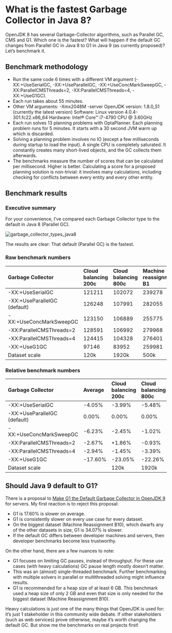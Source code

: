 # What is the fastest Garbage Collector in Java 8?

OpenJDK 8 has several Garbage-Collector algorithms, such as Parallel GC, CMS and G1.
Which one is the fastest? What will happen if the default GC changes from Parallel GC in Java 8 to G1 in Java 9 (as currently proposed)? Let’s benchmark it.

## Benchmark methodology

- Run the same code 6 times with a different VM argument (-XX:+UseSerialGC, -XX:+UseParallelGC, -XX:+UseConcMarkSweepGC, -XX:ParallelCMSThreads=2, -XX:ParallelCMSThreads=4, -XX:+UseG1GC).
- Each run takes about 55 minutes.
- Other VM arguments: -Xmx2048M -server
  OpenJDK version: 1.8.0_51 (currently the latest version)
  Software: Linux version 4.0.4-301.fc22.x86_64
  Hardware: Intel® Core™ i7-4790 CPU @ 3.60GHz
- Each run solves 13 planning problems with OptaPlanner. Each planning problem runs for 5 minutes. It starts with a 30 second JVM warm up which is discarded.
- Solving a planning problem involves no IO (except a few milliseconds during startup to load the input). A single CPU is completely saturated. It constantly creates many short-lived objects, and the GC collects them afterwards.
- The benchmarks measure the number of scores that can be calculated per millisecond. Higher is better. Calculating a score for a proposed planning solution is non-trivial: it involves many calculations, including checking for conflicts between every entity and every other entity.

## Benchmark results

### Executive summary

For your convenience, I’ve compared each Garbage Collector type to the default in Java 8 (Parallel GC).

![garbage_collector_types_java8](img.png)

The results are clear: That default (Parallel GC) is the fastest.

### Raw benchmark numbers

| Garbage Collector            | Cloud balancing 200c | Cloud balancing 800c | Machine reassignment B1 | Machine reassignment B10 | Course scheduling c7 | Course scheduling c8 | Exam scheduling s2 | Exam scheduling s3 | Nurse rostering m1 | Nurse rostering mh1 | Sport scheduling nl14 |
|:-----------------------------|:---------------------|:---------------------|:------------------------|:-------------------------|:---------------------|:---------------------|:-------------------|:-------------------|:-------------------|:--------------------|:----------------------|
| -XX:+UseSerialGC             | 121211               | 102072               | 239278                  | 54637                    | 10821                | 14370                | 17095              | 10130              | 7389               | 6667                | 2234                  |
| -XX:+UseParallelGC (default) | 126248               | 107991               | 282055                  | 59944                    | 10919                | 14517                | 17843              | 10564              | 7459               | 6676                | 2228                  |
| -XX:+UseConcMarkSweepGC      | 123150               | 106889               | 255775                  | 59087                    | 10142                | 13180                | 16346              | 9903               | 6738               | 6018                | 2142                  |
| -XX:ParallelCMSThreads=2     | 128591               | 106992               | 279968                  | 59406                    | 10530                | 13621                | 16591              | 10082              | 7148               | 6319                | 2276                  |
| -XX:ParallelCMSThreads=4     | 124415               | 104328               | 276401                  | 58234                    | 10738                | 13918                | 16952              | 10072              | 7180               | 6320                | 2270                  |
| -XX:+UseG1GC                 | 97146                | 83952                | 259981                  | 39522                    | 9803                 | 11965                | 15195              | 9410               | 5961               | 4985                | 2062                  |
| Dataset scale                | 120k                 | 1920k                | 500k                    | 250000k                  | 217k                 | 145k                 | 1705k              | 1613k              | 18k                | 12k                 | 4k                    |

### Relative benchmark numbers

| Garbage Collector            | Average | Cloud balancing 200c | Cloud balancing 800c | Machine reassignment B1 | Machine reassignment B10 | Course scheduling c7 | Course scheduling c8 | Exam scheduling s2 | Exam scheduling s3 | Nurse rostering m1 | Nurse rostering mh1 | Sport scheduling nl14 |
|:-----------------------------|:--------|:---------------------|:---------------------|:------------------------|:-------------------------|:---------------------|:---------------------|:-------------------|:-------------------|:-------------------|:--------------------|:----------------------|
| -XX:+UseSerialGC             | -4.05%  | -3.99%               | -5.48%               | -15.17%                 | -8.85%                   | -0.90%               | -1.01%               | -4.19%             | -4.11%             | -0.94%             | -0.13%              | +0.27%                |
| -XX:+UseParallelGC (default) | 0.00%   | 0.00%                | 0.00%                | 0.00%                   | 0.00%                    | 0.00%                | 0.00%                | 0.00%              | 0.00%              | 0.00%              | 0.00%               | 0.00%                 |
| -XX:+UseConcMarkSweepGC      | -6.23%  | -2.45%               | -1.02%               | -9.32%                  | -1.43%                   | -7.12%               | -9.21%               | -8.39%             | -6.26%             | -9.67%             | -9.86%              | -3.86%                |
| -XX:ParallelCMSThreads=2     | -2.67%  | +1.86%               | -0.93%               | -0.74%                  | -0.90%                   | -3.56%               | -6.17%               | -7.02%             | -4.56%             | -4.17%             | -5.35%              | +2.15%                |
| -XX:ParallelCMSThreads=4     | -2.94%  | -1.45%               | -3.39%               | -2.00%                  | -2.85%                   | -1.66%               | -4.13%               | -4.99%             | -4.66%             | -3.74%             | -5.33%              | +1.89%                |
| -XX:+UseG1GC                 | -17.60% | -23.05%              | -22.26%              | -7.83%                  | -34.07%                  | -10.22%              | -17.58%              | -14.84%            | -10.92%            | -20.08%            | -25.33%             | -7.45%                |
| Dataset scale                |         | 120k                 | 1920k                | 500k                    | 250000k                  | 217k                 | 145k                 | 1705k              | 1613k              | 18k                | 12k                 | 4k                    |

## Should Java 9 default to G1?

There is a proposal to [Make G1 the Default Garbage Collector in OpenJDK 9](https://openjdk.org/jeps/248) for servers.
My first reaction is to reject this proposal:

- G1 is 17.60% is slower on average.
- G1 is consistently slower on every use case for every dataset.
- On the biggest dataset (Machine Reassignment B10), which dwarfs any of the other datasets in size, G1 is 34.07% is slower.
- If the default GC differs between developer machines and servers, then developer benchmarks become less trustworthy.

On the other hand, there are a few nuances to note:

- G1 focuses on limiting GC pauses, instead of throughput. For these use cases (with heavy calculations) GC pause length mostly doesn’t matter.
- This was an (almost) single-threaded benchmark. Further benchmarking with multiple solvers in parallel or multithreaded solving might influence results.
- G1 is recommended for a heap size of at least 6 GB. This benchmark used a heap size of only 2 GB and even that size is only needed for the biggest dataset (Machine Reassignment B10).

Heavy calculations is just one of the many things that OpenJDK is used for: it’s just 1 stakeholder in this community wide debate. If other stakeholders (such as web services) prove otherwise, maybe it’s worth changing the default GC. But show me the benchmarks on real projects first!

